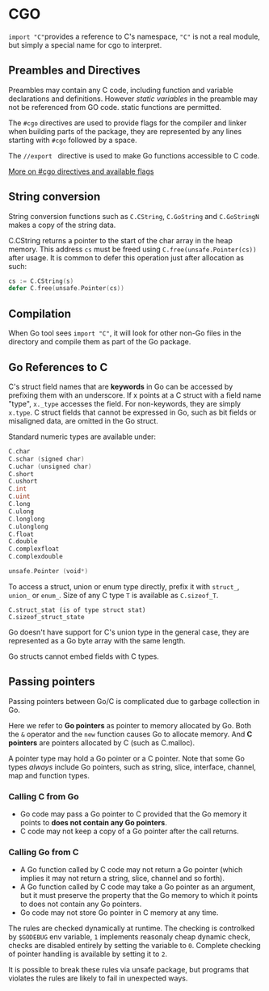 # CGO


`import "C"`provides a reference to C's namespace, `"C"` is not a real module, but simply a special name for cgo to interpret.


## Preambles and Directives

Preambles may contain any C code, including function and variable declarations and definitions. However *static variables* in the preamble may not be referenced from GO code. static functions are permitted.

The `#cgo` directives are used to provide flags for the compiler and linker when building parts of the package, they are represented by any lines starting with `#cgo` followed by a space.

The `//export ` directive is used to make Go functions accessible to C code.

[More on #cgo directives and available flags](https://golang.org/cmd/cgo/)

## String conversion

String conversion functions such as `C.CString`, `C.GoString` and `C.GoStringN` makes a copy of the string data.

C.CString returns a pointer to the start of the char array in the heap memory. This address `cs` must be freed using `C.free(unsafe.Pointer(cs))` after usage. It is common to defer this operation just after allocation as such:

```go
cs := C.CString(s)
defer C.free(unsafe.Pointer(cs))
```

## Compilation
When Go tool sees `import "C"`, it will look for other non-Go files in the directory and compile them as part of the Go package.

## Go References to C
C's struct field names that are **keywords** in Go can be accessed by prefixing them with an underscore. If x points at a C struct with a field name "type", `x._type` accesses the field. For non-keywords, they are simply `x.type`. C struct fields that cannot be expressed in Go, such as bit fields or misaligned data, are omitted in the Go struct.

Standard numeric types are available under:
```go
C.char
C.schar (signed char)
C.uchar (unsigned char)
C.short
C.ushort
C.int
C.uint
C.long
C.ulong
C.longlong
C.ulonglong
C.float
C.double
C.complexfloat
C.complexdouble

unsafe.Pointer (void*)

```

To access a struct, union or enum type directly, prefix it with `struct_`, `union_` or `enum_`. Size of any C type `T` is available as `C.sizeof_T`.

```
C.struct_stat (is of type struct stat)
C.sizeof_struct_state
```

Go doesn't have support for C's union type in the general case, they are represented as a Go byte array with the same length.

Go structs cannot embed fields with C types.

## Passing pointers
Passing pointers between Go/C is complicated due to garbage collection in Go.

Here we refer to **Go pointers** as pointer to memory allocated by Go. Both the `&` operator and the `new` function causes Go to allocate memory. And **C pointers** are pointers allocated by C (such as C.malloc).

A pointer type may hold a Go pointer or a C pointer. Note that some Go types *always* include Go pointers, such as string, slice, interface, channel, map and function types.

### Calling C from Go
- Go code may pass a Go pointer to C provided that the Go memory it points to **does not contain any Go pointers**.
- C code may not keep a copy of a Go pointer after the call returns.

### Calling Go from C
- A Go function called by C code may not return a Go pointer (which implies it may not return a string, slice, channel and so forth).
- A Go function called by C code may take a Go pointer as an argument, but it must preserve the property that the Go memory to which it points to does not contain any Go pointers.
- Go code may not store Go pointer in C memory at any time.

The rules are checked dynamically at runtime. The checking is controlked by `$GODEBUG` env variable, `1` implements reasonaly cheap dynamic check, checks are disabled entirely by setting the variable to `0`. Complete checking of pointer handling is available by setting it to `2`.

It is possible to break these rules via unsafe package, but programs that violates the rules are likely to fail in unexpected ways.

